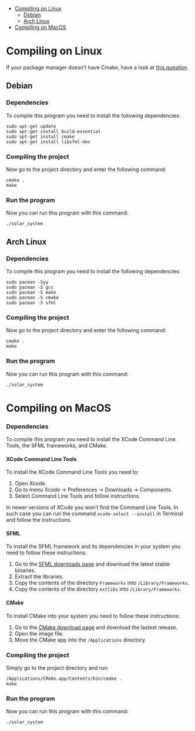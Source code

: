* [Compiling on Linux](#compiling-on-linux)
  * [Debian](#debian)
  * [Arch Linux](#arch-linux)
* [Compiling on MacOS](#compiling-on-macos)

# Compiling on Linux

If your package manager doesn't have Cmake, have a look at
[this question](https://askubuntu.com/questions/355565/how-to-install-latest-cmake-version-in-linux-ubuntu-from-command-line/865294#865294).

## Debian

### Dependencies

To compile this program you need to install the following dependencies:

```
sudo apt-get update
sudo apt-get install build-essential
sudo apt-get install cmake
sudo apt-get install libsfml-dev
```

### Compiling the project

Now go to the project directory and enter the following command:

```
cmake .
make
```

### Run the program

Now you can run this program with this command:

```
./solar_system
```

## Arch Linux

### Dependencies

To compile this program you need to install the following dependencies:

```
sudo pacman -Syy
sudo pacman -S gcc
sudo pacman -S make
sudo pacman -S cmake
sudo pacman -S sfml
```

### Compiling the project

Now go to the project directory and enter the following command:

```
cmake .
make
```

### Run the program

Now you can run this program with this command:

```
./solar_system
```

# Compiling on MacOS

### Dependencies

To compile this program you need to install the XCode Command Line Tools, the SFML frameworks, and CMake.

#### XCode Command Line Tools

To install the XCode Command Line Tools you need to:

1. Open Xcode.
2. Go to menu Xcode -> Preferences -> Downloads -> Components.
3. Select Command Line Tools and follow instructions.

In newer versions of XCode you won't find the Command Line Tools. In such case you can run the command `xcode-select --install` in Terminal and follow the instructions.

#### SFML

To install the SFML framework and its dependencies in your system you need to follow these instructions:

1. Go to the [SFML downloads page](https://www.sfml-dev.org/download.php) and download the latest stable binaries.
2. Extract the libraries.
3. Copy the contents of the directory `Frameworks` into `/Library/Frameworks`.
4. Copy the contents of the directory `extlibs` into `/Library/Frameworks`.

#### CMake

To install CMake into your system you need to follow these instructions:

1. Go to the [CMake download page](https://cmake.org/download/) and download the lastest release.
2. Open the image file.
3. Move the CMake app into the `/Applications` directory.

### Compiling the project

Simply go to the project directory and run:

```
/Applications/CMake.app/Contents/bin/cmake .
make
```

### Run the program

Now you can run this program with this command:

```
./solar_system
```
